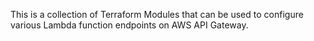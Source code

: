 This is a collection of Terraform Modules that can be used to configure various Lambda function endpoints on AWS API Gateway.
